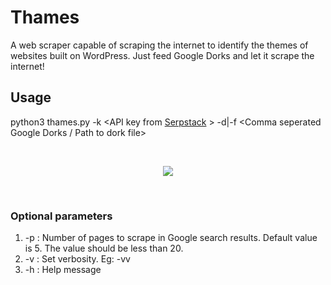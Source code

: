 

# Thames
A web scraper capable of scraping the internet to identify the themes of websites built on WordPress.
Just feed Google Dorks and let it scrape the internet!

## **Usage**

python3 thames.py -k \<API key from [Serpstack](http://www.serpstack.com) \> -d|-f <Comma seperated Google Dorks / Path to dork file>

<br>
<p align="center">
  <img src="https://i.ibb.co/Hqt8Z2v/Start.jpg">
</p>
</br>

### **Optional parameters**
1. -p : Number of pages to scrape in Google search results. Default value is 5. The value should be less than 20.
2. -v : Set verbosity. Eg: -vv
3. -h : Help message
